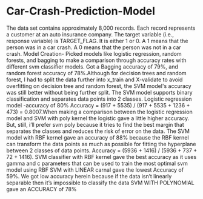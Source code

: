 # Car-Crash-Prediction-Model
The data set contains approximately 8,000 records. Each record represents a customer at an auto insurance company. The target variable (i.e., response variable) is TARGET_FLAG. It is either 1 or 0. A 1 means that the person was in a car crash. A 0 means that the person was not in a car crash.
Model Creation- Picked  models  like logistic regression, random forests, and bagging to make a comparison through accuracy rates with different svm classifier models. Got a Bagging accuracy of 79%, and random forest accuracy of 78%.Although for decision trees and random forest, I had to split the data further into x_train and X-validate to avoid overfitting on decision tree and random forest, the SVM model's accuracy was still better without being further split. The SVM model supports binary classification and separates data points into 2 classes.  Logistic regression model -accuracy of 80%  Accuracy = (917 + 5535) / (917 + 5535 + 1236 + 473) = 0.8007.When making a comparison between the logistic regression model and SVM with poly kernel the logistic gave a little higher accuracy. But, still, i’ll prefer svm poly because it tries to find the best margin that separates the classes and reduces the risk of error on the data.
The SVM model with RBF kernel gave an accuracy of 88% because the RBF kernel can transform the data points as much as possible for fitting the hyperplane between 2 classes of data points. Accuracy = (5936 + 1416) / (5936 + 737 + 72 + 1416). SVM classifier with RBF kernel gave the best accuracy as it uses gamma and c parameters that can be used to train the most optimal svm model using RBF 
SVM with LINEAR carnal gave the lowest Accuracy of 59%. We got low accuracy herein because if the data isn’t linearly separable then it’s impossible to classify the data 
SVM WITH POLYNOMIAL gave an ACCURACY of 78%

